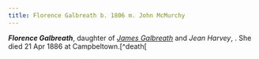 ```yaml
---
title: Florence Galbreath b. 1806 m. John McMurchy
---
```

***Florence Galbreath***, daughter of *[James Galbreath](galbreath-james-1768-jean-harvey.md)* and *Jean Harvey*, .
She died 21 Apr 1886 at Campbeltown.[^death[

[^death]: Statutory records of Campbeltown; 1886 GALBRAITH, FLORA (Statutory registers Deaths 507/ 68); [ScotlandsPeople](https://www.scotlandspeople.gov.uk/view-image/nrs_stat_deaths/2856442)
